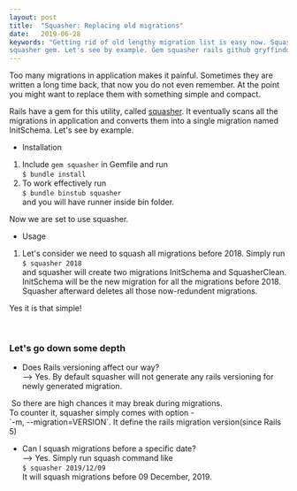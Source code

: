 ```yaml
---
layout: post
title:  "Squasher: Replacing old migrations"
date:   2019-06-28
keywords: "Getting rid of old lengthy migration list is easy now. Squash all migrations into single one using
squasher gem. Let's see by example. Gem squasher rails github gryffindor learning activerecord migrations"
---
```


Too many migrations in application makes it painful. Sometimes they are written a long time back, that 
now you do not even remember. At the point you might want to replace them with something simple and compact.

<p>Rails have a gem for this utility, called <a href="https://github.com/jalkoby/squasher#readme" target="_blank"
>squasher</a>.
It eventually scans all the migrations in application and converts them into a single migration named InitSchema.
 Let's see by example.</p>

- Installation
1. Include `gem squasher` in Gemfile and run <br>`$ bundle install`
2. To work effectively run<br> `$ bundle binstub squasher` <br> and you will have runner inside bin folder. 

Now we are set to use squasher.

- Usage
1. Let's consider we need to squash all migrations before 2018. Simply 
 run <br>`$ squasher 2018`<br>
and squasher will create two migrations InitSchema and SquasherClean. InitSchema will be the new migration for all the 
migrations before 2018. Squasher afterward deletes all those now-redundent migrations.
<p> Yes it is that simple!</p>
<br>

### Let's go down some depth

- Does Rails versioning affect our way?<br>
--> Yes. By default squasher will not generate any rails versioning for newly generated migration.
<img src="{{ '/assets/img/squasher1.png' | prepend: site.baseurl }}" alt="">
So there are high chances it may break during migrations.<br>
To counter it, squasher simply comes with option - <br>
 `-m, --migration=VERSION`. It define the rails migration version(since Rails 5) 
<img src="{{ '/assets/img/squasher2.png' | prepend: site.baseurl }}" alt="">

<p></p>

- Can I squash migrations before a specific date?<br>
--> Yes. Simply run squash command like<br>
`$ squasher 2019/12/09`<br>
It will squash migrations before 09 December, 2019.